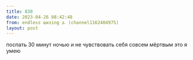 ```yaml
---
title: 838
date: 2023-04-26 08:42:48
from: endless шизing ⍼ (channel1162404975)
layout: post
---
```


поспать 30 минут ночью и не чувствовать себя совсем мёртвым
это я умею
